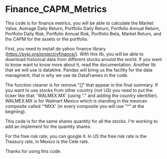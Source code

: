 # Finance_CAPM_Metrics

This code is for finance metrics, you will be able to calculate the Market Value, Average Daily Return, Portfolio Daily Return, Portfolio Annual Return, Portfolio Daily Risk, Portfolio Annual Risk, Portfolio Beta, Market Return, and the CAPM for the assets or the portfolio.

First, you need to install de yahoo finance library (https://pypi.org/project/yfinance/).
With this lib, you will be able to download historical data from different stocks around the world. If you want to know want to know more about it, read the documentation.
Another lib that we will use is datatime.
Pandas will bring us the facility for the data managment, that is why we use de DataFrames in the code.

The function cleaner is for remove "[]" that appear in the final summary.
If you want to use stocks from other country (not US) you need to put the ticker like that: 'WALMEX.MX' (using "." and adding the country identifier). 
WALMEX.MX is for Walmart Mexico which is standing in the mexican composite called '^MXX' (in every composite you will use "^" at the begining).

This code is for the same shares quantity for all the stocks. I'm working to add an implement for the quantity shares.

For the free risk rate, you can google it. In US the free risk rate is the Treasury rate, in Mexico is the Cete rate.

Thanks for using this code.
